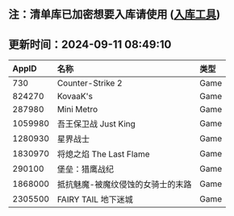 ## 注：清单库已加密想要入库请使用 ([入库工具](https://github.com/BlankTMing/ManifestAutoUpdate/releases))

## 更新时间：2024-09-11 08:49:10
| AppID | 名称 | 类型  |
| :-------------------- | :----------------------------- | :----------- |
| 730 | Counter-Strike 2| Game |
| 824270 | KovaaK's| Game |
| 287980 | Mini Metro| Game |
| 1059980 | 吾王保卫战 Just King| Game |
| 1280930 | 星界战士| Game |
| 1830970 | 将熄之焰 The Last Flame| Game |
| 290100 | 堡垒：猎鹰战纪| Game |
| 1868000 | 抵抗魅魔-被魔纹侵蚀的女骑士的末路| Game |
| 2305500 | FAIRY TAIL 地下迷城| Game |
